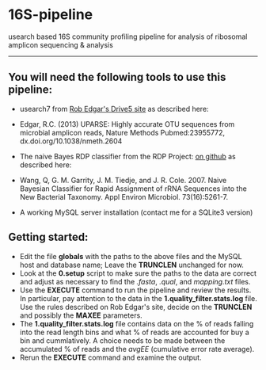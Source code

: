 16S-pipeline
============

usearch based 16S community profiling pipeline for analysis of ribosomal amplicon sequencing &amp; analysis



--------

You will need the following tools to use this pipeline:
----------
* usearch7 from [Rob Edgar's Drive5 site](http://www.drive5.com/usearch/download.html) as described here:  
 * Edgar, R.C. (2013) UPARSE: Highly accurate OTU sequences from microbial amplicon reads, Nature Methods Pubmed:23955772,  dx.doi.org/10.1038/nmeth.2604

* The naive Bayes RDP classifier from the RDP Project: [on github](https://github.com/rdpstaff/classifier) as described here:
 * Wang, Q, G. M. Garrity, J. M. Tiedje, and J. R. Cole. 2007. 
Naive Bayesian Classifier for Rapid Assignment of rRNA Sequences into the New Bacterial Taxonomy. Appl Environ Microbiol. 73(16):5261-7.
* A working MySQL server installation (contact me for a SQLite3 version)

Getting started:
----------
* Edit the file __globals__ with the paths to the above files and the MySQL host and database name; Leave the __TRUNCLEN__ unchanged for now.
* Look at the __0.setup__ script to make sure the paths to the data are correct and adjust as necessary to find the _.fasta_, _.qual_, and _mapping.txt_ files. 
* Use the __EXECUTE__ command to run the pipeline and review the results.  In particular, pay attention to the data in the __1.quality_filter.stats.log__ file.  Use the rules described on Rob Edgar's site, decide on the __TRUNCLEN__ and possibly the __MAXEE__ parameters.
 * The __1.quality_filter.stats.log__ file contains data on the % of reads falling into the read length bins and what % of reads are accounted for buy a bin and cummlatively.  A choice needs to be made between the accumulated % of reads and the _avgEE_ (cumulative error rate average).  
* Rerun the __EXECUTE__ command and examine the output.

